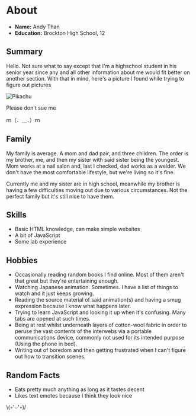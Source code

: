 # About
- **Name:** Andy Than
- **Education:** Brockton High School, 12 

## Summary
Hello. Not sure what to say except that I'm a highschool student in his senior year since any and all other information about me would fit better on another section. With that in mind, here's a picture I found while trying to figure out pictures

![Pikachu](https://encrypted-tbn0.gstatic.com/images?q=tbn:ANd9GcTr_mJy3zkHzHSDg2CdFuU_uWfofM3fFWzryKkgT0B2mxez3NCQ)

Please don't sue me

ｍ（．＿．）ｍ 

## Family
My family is average. A mom and dad pair, and three children. The order is my brother, me, and then my sister with said sister being the youngest. Mom works at a nail salon and, last I checked, dad works as a welder. We don't have the most comfortable lifestyle, but we're living so it's fine.

Currently me and my sister are in high school, meanwhile my brother is having a few difficulties moving out due to various circumstances. Not the perfect family but it's still nice to have them.

## Skills
- Basic HTML knowledge, can make simple websites
- A bit of JavaScript
- Some lab experience

## Hobbies
- Occasionally reading random books I find online. Most of them aren't that great but they're entertaining enough.
- Watching Japanese animation. Sometimes. I have a list of things to watch and it just keeps growing.
- Reading the source material of said animation(s) and having a smug expression because I know what happens later.
- Trying to learn JavaScript and looking it up when it's confusing. Many tabs are opened at such times.
- Being at rest whilst underneath layers of cotton-wool fabric in order to peruse the vast contents of the interwebs via a portable communications device, commonly not used for its intended purpose (Using the phone in bed).
- Writing out of boredom and then getting frustrated when I can't figure out how to transition scenes. 

## Random Facts 
- Eats pretty much anything as long as it tastes decent
- Likes text emotes because I think they look nice

 \\(◦'⌣'◦)/       
